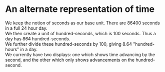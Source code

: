 # An alternate representation of time

We keep the notion of seconds as our base unit. There are 86400 seconds in a full 24 hour day.  
We then create a unit of hundred-seconds, which is 100 seconds. Thus a day has 864 hundred-seconds.  
We further divide these hundred-seconds by 100, giving 8.64 "hundred-hours" in a day.  
We currently have two displays: one which shows time advancing by the second, and the other which only shows advancements on the hundred-second.